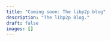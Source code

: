 ```yaml
---
title: "Coming soon: The libp2p blog"
description: "The libp2p Blog."
draft: false
images: []
---
```

